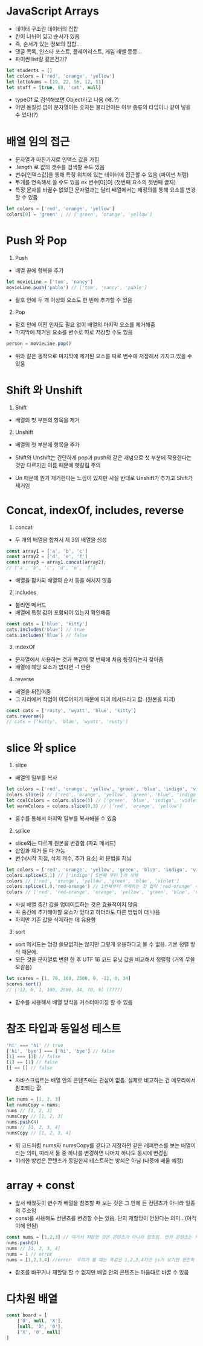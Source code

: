 # JavaScript Arrays
- 데이터 구조란 데이터의 집합
- 칸이 나뉘어 있고 순서가 있음
- 즉, 순서가 있는 정보의 집합...
- 댓글 목록, 인스타 포스트, 플레이리스트, 게임 레벨 등등...
- 파이썬 list랑 같은건가?

```js
let students = []
let colors = ['red', 'orange', 'yellow']
let lottoNums = [19, 22, 56, 12, 51]
let stuff = [true, 68, 'cat', null]
```
- typeOf 로 검색해보면 Object라고 나옴 (왜..?)
- 어떤 동질성 없이 문자열이든 숫자든 불리언이든 아무 종류의 타입이나 같이 넣을 수 있다(?)

# 배열 임의 접근
- 문자열과 마찬가지로 인덱스 값을 가짐
- .length 로 값의 갯수를 검색할 수도 있음
- 변수[인덱스값]을 통해 특정 위치에 있는 데이터에 접근할 수 있음 (파이썬 처럼)
- 두개를 연속해서 쓸 수도 있음 ex 변수[0][0] (첫번째 요소의 첫번째 글자) 
- 특정 문자를 바꿀수 없었던 문자열과는 달리 배열에서는 재정의를 통해 요소를 변경할 수 있음
```js
let colors = ['red', 'orange', 'yellow']
colors[0] = 'green' ; // ['green', 'orange', 'yellow']
``` 

# Push 와 Pop 
1. Push
 - 배열 끝에 항목을 추가
```js
let movieLine = ['tom', 'nancy']
movieLine.push('pablo') // ['tom', 'nancy', 'pablo']
```
 - 괄호 안에 두 개 이상의 요소도 한 번에 추가할 수 있음

2. Pop
 - 괄호 안에 어떤 인자도 필요 없이 배열의 마지막 요소를 제거해줌
 - 마지막에 제거된 요소를 변수로 따로 저장할 수도 있음
```js
person = movieLine.pop()
```
- 위와 같은 동작으로 마지막에 제거된 요소를 따로 변수에 저장해서 가지고 있을 수 있음

# Shift 와 Unshift
1. Shift
 - 배열의 첫 부분의 항목을 제거

2. Unshift
 - 배열의 첫 부분에 항목을 추가

- Shift와 Unshift는 간단하게 pop과 push와 같은 개념으로 첫 부분에 작용한다는 것만 다르지만 이름 때문에 헷갈림 주의
- Un 때문에 뭔가 제거한다는 느낌이 있지만 사실 반대로 Unshift가 추가고 Shift가 제거임

# Concat, indexOf, includes, reverse 
1. concat
 - 두 개의 배열을 합쳐서 제 3의 배열을 생성 
```js
const array1 = ['a', 'b', 'c']
const array2 = ['d', 'e', 'f']
const array3 = array1.concat(array2);
// ['a', 'b', 'c', 'd', 'e', 'f']
```
 - 배열을 합치되 배열의 순서 등을 해치지 않음

2. includes
 - 불리언 매서드
 - 배열에 특정 값이 포함되어 있는지 확인해줌
```js
const cats = ['blue', 'kitty']
cats.includes('blue') // true
cats.includes('Blue') // false
```

3. indexOf
 - 문자열에서 사용하는 것과 똑같이 몇 번째에 처음 등장하는지 찾아줌
 - 배열에 해당 요소가 없다면 -1 반환

4. reverse
 - 배열을 뒤집어줌
 - 그 자리에서 작업이 이루어지기 때문에 파괴 메서드라고 함. (원본을 파괴)
```js
const cats = ['rusty', 'wyatt', 'blue', 'kitty']
cats.reverse()
// cats = ['kitty', 'blue', 'wyatt', 'rusty'] 
```

# slice 와 splice
1. slice
 - 배열의 일부를 복사
```js
let colors = ['red', 'orange', 'yellow', 'green', 'blue', 'indigo', 'violet'];
colors.slice() // ['red', 'orange', 'yellow', 'green', 'blue', 'indigo', 'violet']
let coolColors = colors.slice(3) // ['green', 'blue', 'indigo', 'violet']
let warmColors = colors.slice(0,3) // ['red', 'orange', 'yellow']
```
 - 음수를 통해서 마지막 일부를 복사해올 수 있음

2. splice
 - slice와는 다르게 원본을 변경함 (파괴 메서드)
 - 삽입과 제거 둘 다 가능
 - 변수(시작 지점, 삭제 개수, 추가 요소) 의 문법을 지님
```js
let colors = ['red', 'orange', 'yellow', 'green', 'blue', 'indigo', 'violet'];
colors.splice(5,1) // ['indigo'] 5번째 부터 1개 삭제
colors // ['red', 'orange', 'yellow', 'green', 'blue', 'violet']
colors.splice(1,0,'red-orange') // 1번째부터 삭제하는 것 없이 'red-orange' 추가
colors // ['red', 'red-orange', 'orange', 'yellow', 'green', 'blue', 'violet']
```
 - 사실 배열 중간 값을 업데이트하는 것은 효율적이지 않음
 - 꼭 중간에 추가해야할 요소가 있다고 하더라도 다른 방법이 더 나음
 - 하지만 기존 값을 삭제하는 데 유용함

3. sort
 - sort 메서드는 엄청 쓸모없지는 않지만 그렇게 유용하다고 볼 수 없음. 기본 정렬 방식 때문에.
 - 모든 것을 문자열로 변환 한 후 UTF 16 코드 유닛 값을 비교해서 정렬함 (거의 무쓸모같음)
```js
let scores = [1, 70, 100, 2500, 9, -12, 0, 34]
scores.sort()
// [-12, 0, 1, 100, 2500, 34, 70, 9] (????)
``` 
 - 함수를 사용해서 배열 방식을 커스터마이징 할 수 있음

# 참조 타입과 동일성 테스트
```js
'hi' === 'hi' // true
['hi', 'bye'] === ['hi', 'bye'] // false
[1] === [1] // false
[1] == [1] // false
[] == [] // false
``` 
- 자바스크립트는 배열 안의 콘텐츠에는 관심이 없음. 실제로 비교하는 건 메모리에서 참조되는 값
```js
let nums = [1, 2, 3]
let numsCopy = nums;
nums // [1, 2, 3]
numsCopy // [1, 2, 3]
nums.push(4)
nums // [1, 2, 3, 4]
numsCopy // [1, 2, 3, 4]
``` 
- 위 코드처럼 nums와 numsCopy를 같다고 지정하면 같은 레퍼런스를 보는 배열이라는 의미, 따라서 둘 중 하나를 변경하면 나머지 하나도 동시에 변경됨
- 이러한 방법은 콘텐츠가 동일한지 테스트하는 방식은 아님 (나중에 배울 예정)

# array + const
- 앞서 배웠듯이 변수가 배열을 참조할 때 보는 것은 그 안에 든 컨텐츠가 아니라 일종의 주소임
- const를 사용해도 컨텐츠를 변경할 수는 있음. 단지 재할당이 안된다는 의미...(아직 이해 안됨)
```js
const nums = [1,2,3] // 여기서 저장한 것은 콘텐츠가 아니라 참조임. 안의 콘텐츠는 제거하거나 추가하거나 바꿀 수 있음. 하지만 주소는 바뀌지 않음
nums.push(4)
nums // [1, 2, 3, 4]
nums = 1 // error
nums = [1,2,3,4] //error  우리가 볼 때는 똑같은 1,2,3,4지만 js가 보기엔 완전히 다른 놈임
``` 
- 참조를 바꾸거나 재할당 할 수 없지만 배열 안의 콘텐츠는 마음대로 바꿀 수 있음

# 다차원 배열
```js
const board = [
    ['0', null, 'X'],
    [null, 'X', '0'],
    ['X', '0', null]
]
```
